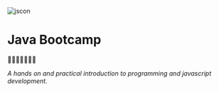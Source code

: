 ![jscon](assets/js.png)

# Java Bootcamp 
🎉🎈🎂🍾🎊🍻💃


*A hands on and practical introduction
 to programming and javascript development.*

